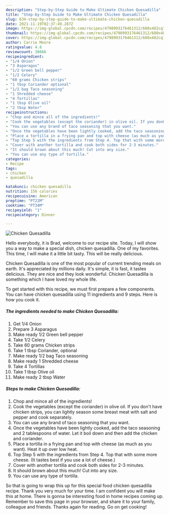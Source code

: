 ```yaml
---
description: "Step-by-Step Guide to Make Ultimate Chicken Quesadilla"
title: "Step-by-Step Guide to Make Ultimate Chicken Quesadilla"
slug: 634-step-by-step-guide-to-make-ultimate-chicken-quesadilla
date: 2021-11-19T02:37:49.287Z
image: https://img-global.cpcdn.com/recipes/4798993176461312/680x482cq70/chicken-quesadilla-recipe-main-photo.jpg
thumbnail: https://img-global.cpcdn.com/recipes/4798993176461312/680x482cq70/chicken-quesadilla-recipe-main-photo.jpg
cover: https://img-global.cpcdn.com/recipes/4798993176461312/680x482cq70/chicken-quesadilla-recipe-main-photo.jpg
author: Carrie Moore
ratingvalue: 4.8
reviewcount: 38666
recipeingredient:
- "1/4 Onion"
- "3 Asparagus"
- "1/2 Green bell pepper"
- "1/2 Celery"
- "60 grams Chicken strips"
- "1 tbsp Coriander optional"
- "1/2 bag Taco seasoning"
- "1 Shredded cheese"
- "4 Tortillas"
- "1 tbsp Olive oil"
- "2 tbsp Water"
recipeinstructions:
- "Chop and mince all of the ingredients!"
- "Cook the vegetables (except the coriander) in olive oil. If you don&#39;t have chicken strips, you can lightly season some breast meat with salt and pepper and cook separately."
- "You can use any brand of taco seasoning that you want."
- "Once the vegetables have been lightly cooked, add the taco seasoning and 2 tablespoons of water. Let it boil down and then add the chicken and coriander."
- "Place a tortilla in a frying pan and top with cheese (as much as you want). Heat it up over low heat."
- "Top Step 5 with the ingredients from Step 4. Top that with some more cheese. (It tastes best if you use a lot of cheese.)"
- "Cover with another tortilla and cook both sides for 2-3 minutes."
- "It should brown about this much! Cut into any size."
- "You can use any type of tortilla."
categories:
- Recipe
tags:
- chicken
- quesadilla

katakunci: chicken quesadilla 
nutrition: 156 calories
recipecuisine: American
preptime: "PT22M"
cooktime: "PT34M"
recipeyield: "1"
recipecategory: Dinner

---
```



![Chicken Quesadilla](https://img-global.cpcdn.com/recipes/4798993176461312/680x482cq70/chicken-quesadilla-recipe-main-photo.jpg)

Hello everybody, it is Brad, welcome to our recipe site. Today, I will show you a way to make a special dish, chicken quesadilla. One of my favorites. This time, I will make it a little bit tasty. This will be really delicious.

Chicken Quesadilla is one of the most popular of current trending meals on earth. It's appreciated by millions daily. It's simple, it is fast, it tastes delicious. They are nice and they look wonderful. Chicken Quesadilla is something which I have loved my whole life.




To get started with this recipe, we must first prepare a few components. You can have chicken quesadilla using 11 ingredients and 9 steps. Here is how you cook it.

<!--inarticleads1-->

##### The ingredients needed to make Chicken Quesadilla:

1. Get 1/4 Onion
1. Prepare 3 Asparagus
1. Make ready 1/2 Green bell pepper
1. Take 1/2 Celery
1. Take 60 grams Chicken strips
1. Take 1 tbsp Coriander, optional
1. Make ready 1/2 bag Taco seasoning
1. Make ready 1 Shredded cheese
1. Take 4 Tortillas
1. Take 1 tbsp Olive oil
1. Make ready 2 tbsp Water




<!--inarticleads2-->

##### Steps to make Chicken Quesadilla:

1. Chop and mince all of the ingredients!
1. Cook the vegetables (except the coriander) in olive oil. If you don&#39;t have chicken strips, you can lightly season some breast meat with salt and pepper and cook separately.
1. You can use any brand of taco seasoning that you want.
1. Once the vegetables have been lightly cooked, add the taco seasoning and 2 tablespoons of water. Let it boil down and then add the chicken and coriander.
1. Place a tortilla in a frying pan and top with cheese (as much as you want). Heat it up over low heat.
1. Top Step 5 with the ingredients from Step 4. Top that with some more cheese. (It tastes best if you use a lot of cheese.)
1. Cover with another tortilla and cook both sides for 2-3 minutes.
1. It should brown about this much! Cut into any size.
1. You can use any type of tortilla.




So that is going to wrap this up for this special food chicken quesadilla recipe. Thank you very much for your time. I am confident you will make this at home. There is gonna be interesting food in home recipes coming up. Remember to save this page in your browser, and share it to your family, colleague and friends. Thanks again for reading. Go on get cooking!
